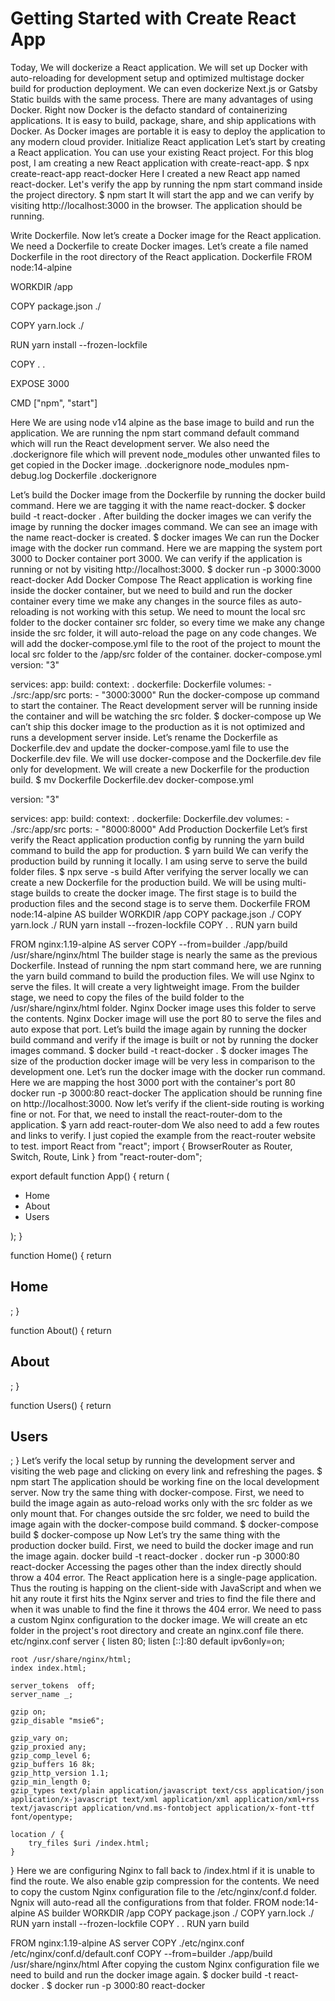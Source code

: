 # Getting Started with Create React App

Today, We will dockerize a React application. We will set up Docker with auto-reloading for development setup and optimized multistage docker build for production deployment. We can even dockerize Next.js or Gatsby Static builds with the same process.
There are many advantages of using Docker. Right now Docker is the defacto standard of containerizing applications. It is easy to build, package, share, and ship applications with Docker. As Docker images are portable it is easy to deploy the application to any modern cloud provider.
Initialize React application
Let’s start by creating a React application. You can use your existing React project. For this blog post, I am creating a new React application with create-react-app.
$ npx create-react-app react-docker
Here I created a new React app named react-docker. Let's verify the app by running the npm start command inside the project directory.
$ npm start
It will start the app and we can verify by visiting http://localhost:3000 in the browser. The application should be running.


Write Dockerfile.
Now let’s create a Docker image for the React application. We need a Dockerfile to create Docker images. Let’s create a file named Dockerfile in the root directory of the React application.
Dockerfile
FROM node:14-alpine

WORKDIR /app

COPY package.json ./

COPY yarn.lock ./

RUN yarn install --frozen-lockfile

COPY . .

EXPOSE 3000

CMD ["npm", "start"]


Here We are using node v14 alpine as the base image to build and run the application. We are running the npm start command default command which will run the React development server. We also need the .dockerignore file which will prevent node_modules other unwanted files to get copied in the Docker image.
.dockerignore
node_modules
npm-debug.log
Dockerfile
.dockerignore

Let’s build the Docker image from the Dockerfile by running the docker build command. Here we are tagging it with the name react-docker.
$ docker build -t react-docker .
After building the docker images we can verify the image by running the docker images command. We can see an image with the name react-docker is created.
$ docker images
We can run the Docker image with the docker run command. Here we are mapping the system port 3000 to Docker container port 3000. We can verify if the application is running or not by visiting http://localhost:3000.
$ docker run -p 3000:3000 react-docker
Add Docker Compose
The React application is working fine inside the docker container, but we need to build and run the docker container every time we make any changes in the source files as auto-reloading is not working with this setup. We need to mount the local src folder to the docker container src folder, so every time we make any change inside the src folder, it will auto-reload the page on any code changes.
We will add the docker-compose.yml file to the root of the project to mount the local src folder to the /app/src folder of the container.
docker-compose.yml
version: "3"

services:
  app:
    build:
      context: .
      dockerfile: Dockerfile
    volumes:
      - ./src:/app/src
    ports:
      - "3000:3000"
Run the docker-compose up command to start the container. The React development server will be running inside the container and will be watching the src folder.
$ docker-compose up
We can’t ship this docker image to the production as it is not optimized and runs a development server inside. Let’s rename the Dockerfile as Dockerfile.dev and update the docker-compose.yaml file to use the Dockerfile.dev file. We will use docker-compose and the Dockerfile.dev file only for development. We will create a new Dockerfile for the production build.
$ mv Dockerfile Dockerfile.dev
docker-compose.yml

version: "3"

services:
  app:
    build:
      context: .
      dockerfile: Dockerfile.dev
    volumes:
      - ./src:/app/src
    ports:
      - "8000:8000"
Add Production Dockerfile
Let’s first verify the React application production config by running the yarn build command to build the app for production.
$ yarn build
We can verify the production build by running it locally. I am using serve to serve the build folder files.
$ npx serve -s build
After verifying the server locally we can create a new Dockerfile for the production build. We will be using multi-stage builds to create the docker image. The first stage is to build the production files and the second stage is to serve them.
Dockerfile
FROM node:14-alpine AS builder
WORKDIR /app
COPY package.json ./
COPY yarn.lock ./
RUN yarn install --frozen-lockfile
COPY . .
RUN yarn build

FROM nginx:1.19-alpine AS server
COPY --from=builder ./app/build /usr/share/nginx/html
The builder stage is nearly the same as the previous Dockerfile. Instead of running the npm start command here, we are running the yarn build command to build the production files.
We will use Nginx to serve the files. It will create a very lightweight image. From the builder stage, we need to copy the files of the build folder to the /usr/share/nginx/html folder. Nginx Docker image uses this folder to serve the contents. Nginx Docker image will use the port 80 to serve the files and auto expose that port.
Let’s build the image again by running the docker build command and verify if the image is built or not by running the docker images command.
$ docker build -t react-docker .
$ docker images
The size of the production docker image will be very less in comparison to the development one. Let’s run the docker image with the docker run command. Here we are mapping the host 3000 port with the container's port 80
docker run -p 3000:80 react-docker
The application should be running fine on http://localhost:3000. Now let’s verify if the client-side routing is working fine or not. For that, we need to install the react-router-dom to the application.
$ yarn add react-router-dom
We also need to add a few routes and links to verify. I just copied the example from the react-router website to test.
import React from "react";
import { BrowserRouter as Router, Switch, Route, Link } from "react-router-dom";

export default function App() {
  return (
    <Router>
      <div>
        <nav>
          <ul>
            <li>
              <Link to="/">Home</Link>
            </li>
            <li>
              <Link to="/about">About</Link>
            </li>
            <li>
              <Link to="/users">Users</Link>
            </li>
          </ul>
        </nav>
        <Switch>
          <Route path="/about">
            <About />
          </Route>
          <Route path="/users">
            <Users />
          </Route>
          <Route path="/">
            <Home />
          </Route>
        </Switch>
      </div>
    </Router>
  );
}

function Home() {
  return <h2>Home</h2>;
}

function About() {
  return <h2>About</h2>;
}

function Users() {
  return <h2>Users</h2>;
}
Let’s verify the local setup by running the development server and visiting the web page and clicking on every link and refreshing the pages.
$ npm start
The application should be working fine on the local development server. Now try the same thing with docker-compose. First, we need to build the image again as auto-reload works only with the src folder as we only mount that. For changes outside the src folder, we need to build the image again with the docker-compose build command.
$ docker-compose build
$ docker-compose up
Now Let’s try the same thing with the production docker build. First, we need to build the docker image and run the image again.
docker build -t react-docker .
docker run -p 3000:80 react-docker
Accessing the pages other than the index directly should throw a 404 error. The React application here is a single-page application. Thus the routing is happing on the client-side with JavaScript and when we hit any route it first hits the Nginx server and tries to find the file there and when it was unable to find the fine it throws the 404 error.
We need to pass a custom Nginx configuration to the docker image. We will create an etc folder in the project's root directory and create an nginx.conf file there.
etc/nginx.conf
server {
    listen   80;
    listen   [::]:80 default ipv6only=on;

    root /usr/share/nginx/html;
    index index.html;

    server_tokens  off;
    server_name _;

    gzip on;
    gzip_disable "msie6";

    gzip_vary on;
    gzip_proxied any;
    gzip_comp_level 6;
    gzip_buffers 16 8k;
    gzip_http_version 1.1;
    gzip_min_length 0;
    gzip_types text/plain application/javascript text/css application/json application/x-javascript text/xml application/xml application/xml+rss text/javascript application/vnd.ms-fontobject application/x-font-ttf font/opentype;

    location / {
        try_files $uri /index.html;
    }
}
Here we are configuring Nginx to fall back to /index.html if it is unable to find the route. We also enable gzip compression for the contents.
We need to copy the custom Nginx configuration file to the /etc/nginx/conf.d folder. Ngnix will auto-read all the configurations from that folder.
FROM node:14-alpine AS builder
WORKDIR /app
COPY package.json ./
COPY yarn.lock ./
RUN yarn install --frozen-lockfile
COPY . .
RUN yarn build

FROM nginx:1.19-alpine AS server
COPY ./etc/nginx.conf /etc/nginx/conf.d/default.conf
COPY --from=builder ./app/build /usr/share/nginx/html
After copying the custom Nginx configuration file we need to build and run the docker image again.
$ docker build -t react-docker .
$ docker run -p 3000:80 react-docker

